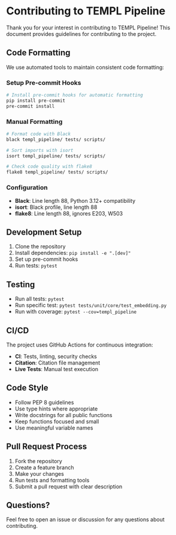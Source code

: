 # Contributing to TEMPL Pipeline

Thank you for your interest in contributing to TEMPL Pipeline! This document provides guidelines for contributing to the project.

## Code Formatting

We use automated tools to maintain consistent code formatting:

### Setup Pre-commit Hooks
```bash
# Install pre-commit hooks for automatic formatting
pip install pre-commit
pre-commit install
```

### Manual Formatting
```bash
# Format code with Black
black templ_pipeline/ tests/ scripts/

# Sort imports with isort
isort templ_pipeline/ tests/ scripts/

# Check code quality with flake8
flake8 templ_pipeline/ tests/ scripts/
```

### Configuration
- **Black**: Line length 88, Python 3.12+ compatibility
- **isort**: Black profile, line length 88
- **flake8**: Line length 88, ignores E203, W503

## Development Setup

1. Clone the repository
2. Install dependencies: `pip install -e ".[dev]"`
3. Set up pre-commit hooks
4. Run tests: `pytest`

## Testing

- Run all tests: `pytest`
- Run specific test: `pytest tests/unit/core/test_embedding.py`
- Run with coverage: `pytest --cov=templ_pipeline`

## CI/CD

The project uses GitHub Actions for continuous integration:
- **CI**: Tests, linting, security checks
- **Citation**: Citation file management
- **Live Tests**: Manual test execution

## Code Style

- Follow PEP 8 guidelines
- Use type hints where appropriate
- Write docstrings for all public functions
- Keep functions focused and small
- Use meaningful variable names

## Pull Request Process

1. Fork the repository
2. Create a feature branch
3. Make your changes
4. Run tests and formatting tools
5. Submit a pull request with clear description

## Questions?

Feel free to open an issue or discussion for any questions about contributing.
